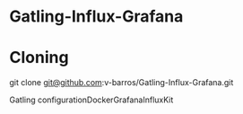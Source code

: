 # Gatling-Influx-Grafana

# Cloning 
git clone git@github.com:v-barros/Gatling-Influx-Grafana.git

Gatling configurationDockerGrafanaInfluxKit
